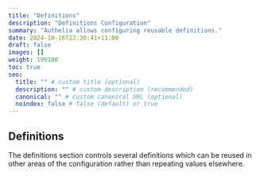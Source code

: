 ```yaml
---
title: "Definitions"
description: "Definitions Configuration"
summary: "Authelia allows configuring reusable definitions."
date: 2024-10-16T22:30:41+11:00
draft: false
images: []
weight: 199100
toc: true
seo:
  title: "" # custom title (optional)
  description: "" # custom description (recommended)
  canonical: "" # custom canonical URL (optional)
  noindex: false # false (default) or true
---
```


## Definitions

The definitions section controls several definitions which can be reused in other areas of the configuration rather than
repeating values elsewhere.
